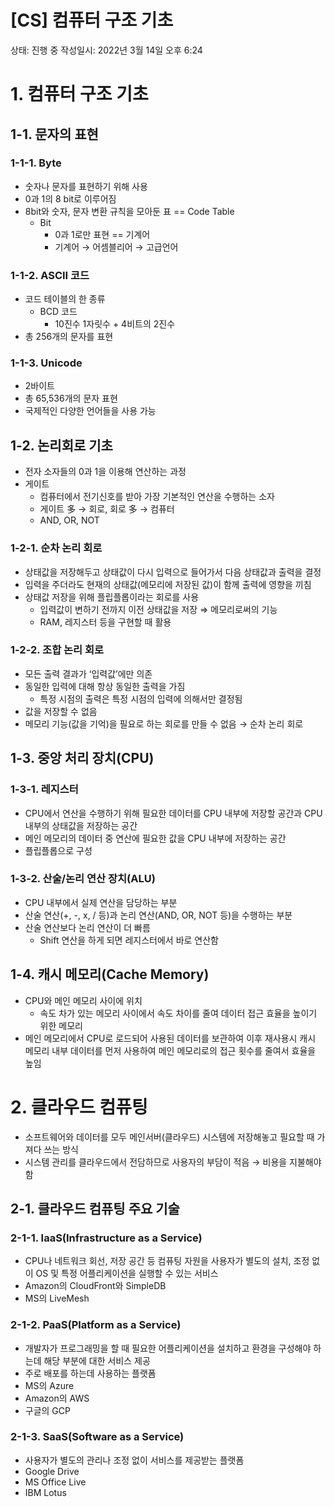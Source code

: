 # [CS] 컴퓨터 구조 기초

상태: 진행 중
작성일시: 2022년 3월 14일 오후 6:24

# 1. 컴퓨터 구조 기초

## 1-1. 문자의 표현

### 1-1-1. Byte

- 숫자나 문자를 표현하기 위해 사용
- 0과 1의 8 bit로 이루어짐
- 8bit와 숫자, 문자 변환 규칙을 모아둔 표 == Code Table
    - Bit
        - 0과 1로만 표현 == 기계어
        - 기계어 → 어셈블리어 → 고급언어

### 1-1-2. ASCII 코드

- 코드 테이블의 한 종류
    - BCD 코드
        - 10진수 1자릿수 + 4비트의 2진수
- 총 256개의 문자를 표현

### 1-1-3. Unicode

- 2바이트
- 총 65,536개의 문자 표현
- 국제적인 다양한 언어들을 사용 가능

## 1-2. 논리회로 기초

- 전자 소자들의 0과 1을 이용해 연산하는 과정
- 게이트
    - 컴퓨터에서 전기신호를 받아 가장 기본적인 연산을 수행하는 소자
    - 게이트 多 → 회로, 회로 多 → 컴퓨터
    - AND, OR, NOT

### 1-2-1. 순차 논리 회로

- 상태값을 저장해두고 상태값이 다시 입력으로 들어가서 다음 상태값과 출력을 결정
- 입력을 주더라도 현재의 상태값(메모리에 저장된 값)이 함께 출력에 영향을 끼침
- 상태값 저장을 위해 플립플롭이라는 회로를 사용
    - 입력값이 변하기 전까지 이전 상태값을 저장 ⇒ 메모리로써의 기능
    - RAM, 레지스터 등을 구현할 때 활용

### 1-2-2. 조합 논리 회로

- 모든 출력 결과가 ‘입력값’에만 의존
- 동일한 입력에 대해 항상 동일한 출력을 가짐
    - 특정 시점의 출력은 특정 시점의 입력에 의해서만 결정됨
- 값을 저장할 수 없음
- 메모리 기능(값을 기억)을 필요로 하는 회로를 만들 수 없음 → 순차 논리 회로

## 1-3. 중앙 처리 장치(CPU)

### 1-3-1. 레지스터

- CPU에서 연산을 수행하기 위해 필요한 데이터를 CPU 내부에 저장할 공간과 CPU 내부의 상태값을 저장하는 공간
- 메인 메모리의 데이터 중 연산에 필요한 값을 CPU 내부에 저장하는 공간
- 플립플롭으로 구성

### 1-3-2. 산술/논리 연산 장치(ALU)

- CPU 내부에서 실제 연산을 담당하는 부분
- 산술 연산(+, -, x, / 등)과 논리 연산(AND, OR, NOT 등)을 수행하는 부분
- 산술 연산보다 논리 연산이 더 빠름
    - Shift 연산을 하게 되면 레지스터에서 바로 연산함
    

## 1-4. 캐시 메모리(Cache Memory)

- CPU와 메인 메모리 사이에 위치
    - 속도 차가 있는 메모리 사이에서 속도 차이를 줄여 데이터 접근 효율을 높이기 위한 메모리
- 메인 메모리에서 CPU로 로드되어 사용된 데이터를 보관하여 이후 재사용시 캐시 메모리 내부 데이터를 먼저 사용하여 메인 메모리로의 접근 횟수를 줄여서 효율을 높임

# 2. 클라우드 컴퓨팅

- 소프트웨어와 데이터를 모두 메인서버(클라우드) 시스템에 저장해놓고 필요할 때 가져다 쓰는 방식
- 시스템 관리를 클라우드에서 전담하므로 사용자의 부담이 적음 → 비용을 지불해야 함

## 2-1. 클라우드 컴퓨팅 주요 기술

### 2-1-1. IaaS(Infrastructure as a Service)

- CPU나 네트워크 회선, 저장 공간 등 컴퓨팅 자원을 사용자가 별도의 설치, 조정 없이 OS 및 특정 어플리케이션을 실행할 수 있는 서비스
- Amazon의 CloudFront와 SimpleDB
- MS의 LiveMesh

### 2-1-2. PaaS(Platform as a Service)

- 개발자가 프로그래밍을 할 때 필요한 어플리케이션을 설치하고 환경을 구성해야 하는데 해당 부분에 대한 서비스 제공
- 주로 배포를 하는데 사용하는 플랫폼
- MS의 Azure
- Amazon의 AWS
- 구글의 GCP

### 2-1-3. SaaS(Software as a Service)

- 사용자가 별도의 관리나 조정 없이 서비스를 제공받는 플랫폼
- Google Drive
- MS Office Live
- IBM Lotus